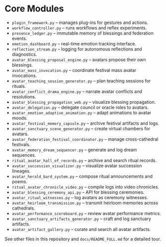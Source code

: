 # Core Modules

- `plugin_framework.py` – manages plug-ins for gestures and actions.
- `workflow_controller.py` – runs workflows and reflex experiments.
- `presence_ledger.py` – immutable memory of blessings and federation events.
- `emotion_dashboard.py` – real-time emotion tracking interface.
- `reflection_stream.py` – logging for autonomous reflections and diagnostics.
- `avatar_blessing_proposal_engine.py` – avatars propose their own blessings.
- `avatar_mass_invocation.py` – coordinate festival mass avatar invocations.
- `avatar_teaching_session_generator.py` – plan teaching sessions for rituals.
- `avatar_conflict_drama_engine.py` – narrate avatar conflicts and resolutions.
- `avatar_blessing_propagation_web.py` – visualize blessing propagation.
- `avatar_delegation.py` – delegate council or oracle roles to avatars.
- `avatar_emotion_adaptive_animation.py` – adapt animations to avatar moods.
- `avatar_festival_memory_capsule.py` – archive festival artifacts and logs.
- `avatar_sanctuary_scene_generator.py` – create virtual chambers for avatars.
- `avatar_federation_festival_coordinator.py` – manage cross-cathedral festivals.
- `avatar_memory_dream_sequencer.py` – generate and log dream sequences.
- `ritual_avatar_hall_of_records.py` – archive and search ritual records.
- `avatar_succession_visualizer.py` – visualize avatar succession lineages.
- `avatar_herald_bard_system.py` – compose ritual announcements and poems.
- `ritual_avatar_chronicle_video.py` – compile logs into video chronicles.
- `avatar_blessing_ceremony_api.py` – API for blessing ceremonies.
- `avatar_ritual_witnesses.py` – log avatars as ceremony witnesses.
- `avatar_heirloom_transmission.py` – transmit heirloom memories across cathedrals.
- `avatar_performance_scoreboard.py` – review avatar performance metrics.
- `avatar_sanctuary_artifacts_generator.py` – craft and log sanctuary artifacts.
- `avatar_artifact_gallery.py` – curate and search all avatar artifacts.

See other files in this repository and `docs/README_FULL.md` for a detailed tour.
